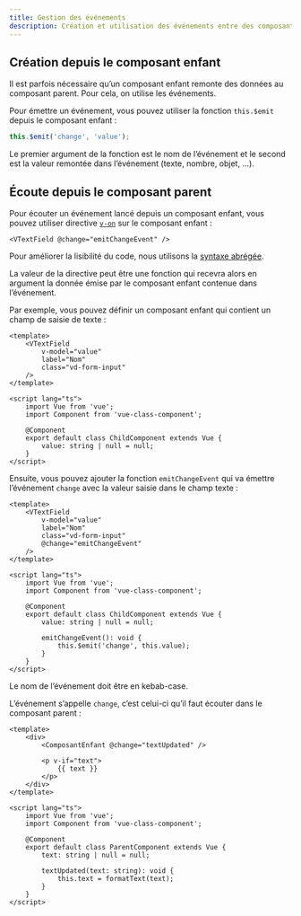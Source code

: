 ```yaml
---
title: Gestion des événements
description: Création et utilisation des événements entre des composants parents et enfants.
---
```


## Création depuis le composant enfant

<doc-indent>

Il est parfois nécessaire qu’un composant enfant remonte des données au composant parent. Pour cela, on utilise les événements.

</doc-indent>

Pour émettre un événement, vous pouvez utiliser la fonction `this.$emit` depuis le composant enfant :

```ts
this.$emit('change', 'value');
```

Le premier argument de la fonction est le nom de l’événement et le second est la valeur remontée dans l’événement (texte, nombre, objet, …).

## Écoute depuis le composant parent

<doc-indent>

Pour écouter un événement lancé depuis un composant enfant, vous pouvez utiliser directive [`v-on`](https://vuejs.org/v2/api/#v-on) sur le composant enfant :

</doc-indent>

```vue
<VTextField @change="emitChangeEvent" />
```

<doc-alert type="info">

Pour améliorer la lisibilité du code, nous utilisons la [syntaxe abrégée](https://fr.vuejs.org/v2/guide/syntax.html#Abreviation-pour-v-on).

</doc-alert>

La valeur de la directive peut être une fonction qui recevra alors en argument la donnée émise par le composant enfant contenue dans l’événement.

Par exemple, vous pouvez définir un composant enfant qui contient un champ de saisie de texte :

```vue
<template>
	<VTextField
		v-model="value"
		label="Nom"
		class="vd-form-input"
	/>
</template>

<script lang="ts">
	import Vue from 'vue';
	import Component from 'vue-class-component';

	@Component
	export default class ChildComponent extends Vue {
		value: string | null = null;
	}
</script>
```

Ensuite, vous pouvez ajouter la fonction `emitChangeEvent` qui va émettre l’événement `change` avec la valeur saisie dans le champ texte :

```vue
<template>
	<VTextField
		v-model="value"
		label="Nom"
		class="vd-form-input"
		@change="emitChangeEvent"
	/>
</template>

<script lang="ts">
	import Vue from 'vue';
	import Component from 'vue-class-component';

	@Component
	export default class ChildComponent extends Vue {
		value: string | null = null;

		emitChangeEvent(): void {
			this.$emit('change', this.value);
		}
	}
</script>
```

<doc-alert type="info">
Le nom de l’événement doit être en kebab-case.
</doc-alert>

L’événement s’appelle `change`, c’est celui-ci qu’il faut écouter dans le composant parent :

```vue
<template>
	<div>
		<ComposantEnfant @change="textUpdated" />

		<p v-if="text">
			{{ text }}
		</p>
	</div>
</template>

<script lang="ts">
	import Vue from 'vue';
	import Component from 'vue-class-component';

	@Component
	export default class ParentComponent extends Vue {
		text: string | null = null;

		textUpdated(text: string): void {
			this.text = formatText(text);
		}
	}
</script>
```
